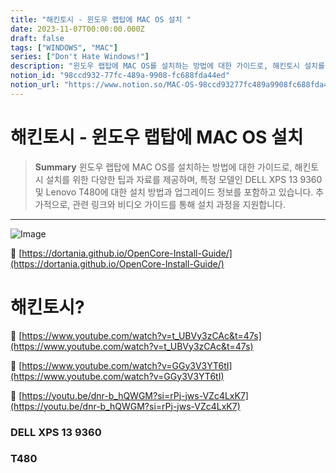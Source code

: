 ```yaml
---
title: "해킨토시 - 윈도우 랩탑에 MAC OS 설치 "
date: 2023-11-07T00:00:00.000Z
draft: false
tags: ["WINDOWS", "MAC"]
series: ["Don't Hate Windows!"]
description: "윈도우 랩탑에 MAC OS를 설치하는 방법에 대한 가이드로, 해킨토시 설치를 위한 다양한 팁과 자료를 제공하며, 특정 모델인 DELL XPS 13 9360 및 Lenovo T480에 대한 설치 방법과 업그레이드 정보를 포함하고 있습니다. 추가적으로, 관련 링크와 비디오 가이드를 통해 설치 과정을 지원합니다."
notion_id: "98ccd932-77fc-489a-9908-fc688fda44ed"
notion_url: "https://www.notion.so/MAC-OS-98ccd93277fc489a9908fc688fda44ed"
---
```


# 해킨토시 - 윈도우 랩탑에 MAC OS 설치 

> **Summary**
> 윈도우 랩탑에 MAC OS를 설치하는 방법에 대한 가이드로, 해킨토시 설치를 위한 다양한 팁과 자료를 제공하며, 특정 모델인 DELL XPS 13 9360 및 Lenovo T480에 대한 설치 방법과 업그레이드 정보를 포함하고 있습니다. 추가적으로, 관련 링크와 비디오 가이드를 통해 설치 과정을 지원합니다.

---

![Image](https://prod-files-secure.s3.us-west-2.amazonaws.com/09ccd4d5-876c-4bba-bbdf-cc77a0a11257/af536ec2-54c4-4cdf-b4fd-37b0a5e20bc6/Untitled.png?X-Amz-Algorithm=AWS4-HMAC-SHA256&X-Amz-Content-Sha256=UNSIGNED-PAYLOAD&X-Amz-Credential=ASIAZI2LB466T4HYGZM6%2F20250724%2Fus-west-2%2Fs3%2Faws4_request&X-Amz-Date=20250724T083710Z&X-Amz-Expires=3600&X-Amz-Security-Token=IQoJb3JpZ2luX2VjEAAaCXVzLXdlc3QtMiJHMEUCIQCeIb9nGdCVZQNMTDH62TZ%2BP2HdDelMjlbTgGA9CX41GQIgXs8LVZWngjkstN0WVp0sVzIZ5sD%2BaOVbshfGZSYX2m8q%2FwMIKRAAGgw2Mzc0MjMxODM4MDUiDLaBVJFPysUABeTiCCrcAwefA%2Beoh8nAl2RzB1%2BFXx5DbpyTey6KMpyAxGNI2J6T5fKqGCvfrPataibBSSdri3F1YNgirqQO49jAGK4OPUA6g%2F5uGsYEn70YBD93PMbZw0SSPpPS2tBnZsYkQLRj0ZFyuCngJ5OqCXPt4gKZZ4UdVtkR2SfWuHoE2VBACXdg2aAzfz57caCF%2BUJuuzuBA%2B2xrZPkmuySiVQPSM3%2FTzLfe6D4Qh11sY%2FkaDIOqBQ7KR5P2Thoatqh5URy4y5sLISxQmHJdyl5QQrhNdvmauXwawSRTgRzNlo0BzMZWwjTNp1WlvzUujxXZSUP3dsjQxoWEOPgbDMB6WTdUFajSqHuRIn%2BFnV%2B%2F%2FOu9D%2Fbc1RODUMnqGT%2BKhpYQYO%2BNL%2BsC%2F%2BX%2FNe%2FMyBcMf%2FM%2B0fOB6H7FxdVuSwKJjd6AWacOHcI3ztGrrEgoidEW9EZ57GjR1jeMvUXN6S7lecrqe2Ca9DjT7AeaRlg3RR2WolnggQ3sGq5TxIvskunz1VMCbLDtydEA1Qpnos76Nvc7s2ZDDLC1%2F%2Fs8RrKTMZDNPILPCGdDjFPgdGB19RuhYAWys0jo42PlYjCDvSAyfaGHwlcr%2Fw6XC2VHz35YamlsjS0JCgCXk%2Bos7%2B7y8d7aPkTMI3Qh8QGOqUB8VSdToGIk5dSz94uBk0DwAaGw11tpS000B%2F7PUWT%2F%2Fp55utm4IkuHORqETQabdAKaBff0RiBhKNnDv2jBQ3fYSS90G2KWB0RFxhNMy04WGVmQ%2BJll4ek7DCwJyuvi8gdKveYAlwmzBXAtClw4donu25DndsYOZ0z%2FHxznr230mpTYeolTbhYzB2%2F5gxMIstkM73GDvaqX2NdZzj%2BZBzm%2BWGD1kdw&X-Amz-Signature=796afdf768fa4a88aea3f680ab58668455fe33eef20fc0f4ef54b4e7a3854fd1&X-Amz-SignedHeaders=host&x-amz-checksum-mode=ENABLED&x-id=GetObject)

🔗 [https://dortania.github.io/OpenCore-Install-Guide/](https://dortania.github.io/OpenCore-Install-Guide/)

# 해킨토시?

🔗 [https://www.youtube.com/watch?v=t_UBVy3zCAc&t=47s](https://www.youtube.com/watch?v=t_UBVy3zCAc&t=47s)

🔗 [https://www.youtube.com/watch?v=GGy3V3YT6tI](https://www.youtube.com/watch?v=GGy3V3YT6tI)

🔗 [https://youtu.be/dnr-b_hQWGM?si=rPj-jws-VZc4LxK7](https://youtu.be/dnr-b_hQWGM?si=rPj-jws-VZc4LxK7)

### DELL XPS 13 9360


### T480


